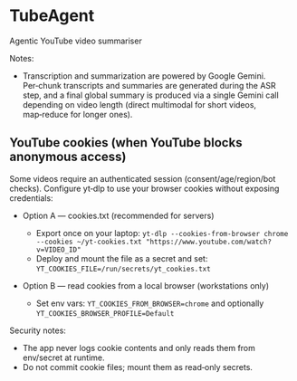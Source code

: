 # TubeAgent
Agentic YouTube video summariser

Notes:
- Transcription and summarization are powered by Google Gemini. Per‑chunk transcripts and summaries are generated during the ASR step, and a final global summary is produced via a single Gemini call depending on video length (direct multimodal for short videos, map‑reduce for longer ones).

## YouTube cookies (when YouTube blocks anonymous access)

Some videos require an authenticated session (consent/age/region/bot checks). Configure yt‑dlp to use your browser cookies without exposing credentials:

- Option A — cookies.txt (recommended for servers)
  - Export once on your laptop: `yt-dlp --cookies-from-browser chrome --cookies ~/yt-cookies.txt "https://www.youtube.com/watch?v=VIDEO_ID"`
  - Deploy and mount the file as a secret and set: `YT_COOKIES_FILE=/run/secrets/yt_cookies.txt`

- Option B — read cookies from a local browser (workstations only)
  - Set env vars: `YT_COOKIES_FROM_BROWSER=chrome` and optionally `YT_COOKIES_BROWSER_PROFILE=Default`

Security notes:
- The app never logs cookie contents and only reads them from env/secret at runtime.
- Do not commit cookie files; mount them as read‑only secrets.
